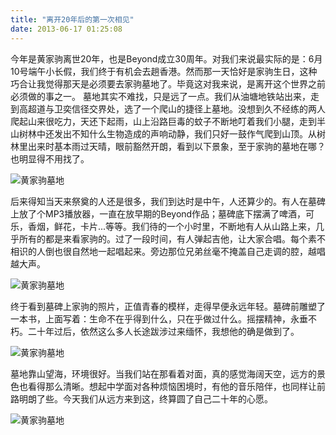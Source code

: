 ```yaml
---
title: "离开20年后的第一次相见"
date: 2013-06-17 01:25:08
---
```


今年是黄家驹离世20年，也是Beyond成立30周年。对我们来说最实际的是：6月10号端午小长假，我们终于有机会去趟香港。然而那一天恰好是家驹生日，这种巧合让我觉得那天是必须要去家驹墓地了。毕竟这对我来说，是离开这个世界之前必须做的事之一。 墓地其实不难找，只是远了一点。我们从油塘地铁站出来，走到高超道与卫奕信径交界处，选了一个爬山的捷径上墓地。没想到久不经练的两人爬起山来很吃力，天还下起雨，山上沿路巨毒的蚊子不断地叮着我们小腿，走到半山树林中还发出不知什么生物造成的声响动静，我们只好一鼓作气爬到山顶。从树林里出来时基本雨过天晴，眼前豁然开朗，看到以下景象，至于家驹的墓地在哪？也明显得不用找了。 

![黄家驹墓地](../../../images/2013/06/huangjiaju_1.jpg "黄家驹墓地") 

后来得知当天来祭奠的人还是很多，我们到达时是中午，人还算少的。有人在墓碑上放了个MP3播放器，一直在放早期的Beyond作品；墓碑底下摆满了啤酒，可乐，香烟，鲜花，卡片...等等。我们待的一个小时里，不断地有人从山路上来，几乎所有的都是来看家驹的。过了一段时间，有人弹起吉他，让大家合唱。每个素不相识的人倒也很自然地一起唱起来。旁边那位兄弟丝毫不掩盖自己走调的腔，越唱越大声。 

![黄家驹墓地](../../../images/2013/06/huangjiaju_2.jpg "黄家驹墓地") 

终于看到墓碑上家驹的照片，正值青春的模样，走得早便永远年轻。墓碑前雕塑了一本书，上面写着：生命不在乎得到什么，只在乎做过什么。摇摆精神，永垂不朽。二十年过后，依然这么多人长途跋涉过来缅怀，我想他的确是做到了。 

![黄家驹墓地](../../../images/2013/06/huangjiaju_3.jpg "黄家驹墓地") 

墓地靠山望海，环境很好。当我们站在那看着对面，真的感觉海阔天空，远方的景色也看得那么清晰。想起中学面对各种烦恼困境时，有他的音乐陪伴，也同样让前路明朗了些。今天我们从远方来到这，终算圆了自己二十年的心愿。 

![黄家驹墓地](../../../images/2013/06/huangjiaju_4.jpg "黄家驹墓地")